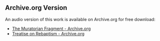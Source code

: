 
## Archive.org Version

An audio version of this work is available on Archive.org for free download:

* [The Muratorian Fragment - Archive.org](https://archive.org/details/the-muratorian-fragment)  
* [Treatise on Rebaptism - Archive.org](https://archive.org/details/treatise-on-rebaptism)


